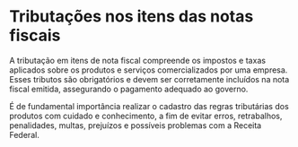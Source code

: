 # Tributações nos itens das notas fiscais

A tributação em itens de nota fiscal compreende os impostos e taxas aplicados sobre os produtos e serviços comercializados por uma empresa. Esses tributos são obrigatórios e devem ser corretamente incluídos na nota fiscal emitida, assegurando o pagamento adequado ao governo.

É de fundamental importância realizar o cadastro das regras tributárias dos produtos com cuidado e conhecimento, a fim de evitar erros, retrabalhos, penalidades, multas, prejuízos e possíveis problemas com a Receita Federal.